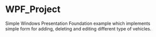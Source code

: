 # WPF_Project

Simple Windows Presentation Foundation example which implements simple form for adding, deleting and editing different type of vehicles.
